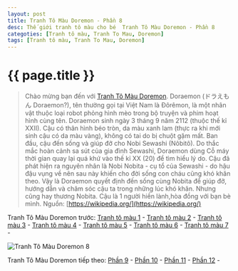 ```yaml
---
layout: post
title: Tranh Tô Màu Doremon - Phần 8
desc: Thế giới tranh tô màu cho bé  Tranh Tô Màu Doremon - Phần 8
categoties: [Tranh tô màu, Tranh To Mau, Doremon]
tags: [Tranh tô màu, Tranh To Mau, Doremon]
---
```

{{ page.title }}
================
> Chào mừng bạn đến với [Tranh Tô Màu Doremon](http://tranhtomau.net/). Doraemon (ドラえもん Doraemon?), tên thường gọi tại Việt Nam là Đôrêmon, là một nhân vật thuộc loại robot phỏng hình mèo trong bộ truyện và phim hoạt hình cùng tên. Doraemon sinh ngày 3 tháng 9 năm 2112 (thuộc thế kỉ XXII). Cậu có thân hình béo tròn, da màu xanh lam (thực ra khi mới sinh cậu có da màu vàng), không có tai do bị chuột gặm mất. Ban đầu, cậu đến sống và giúp đỡ cho Nobi Sewashi (Nôbitô). Do thắc mắc hoàn cảnh sa sút của gia đình Sewashi, Doraemon dùng Cỗ máy thời gian quay lại quá khứ vào thế kỉ XX (20) để tìm hiểu lý do. Cậu đã phát hiện ra nguyên nhân là Nobi Nobita - cụ tổ của Sewashi - do hậu đậu vụng về nên sau này khiến cho đời sống con cháu cũng khó khăn theo. Vậy là Doraemon quyết định đến sống cùng Nobita để giúp đỡ, hướng dẫn và chăm sóc cậu ta trong những lúc khó khăn. Nhưng cũng hay thương Nobita. Cậu là 1 người hiền lành,hòa đồng với bạn bè mình. Nguồn: [https://wikipedia.org/](https://wikipedia.org/)

Tranh Tô Màu Doremon trước: [Tranh tô màu 1](http://tranhtomau.net/2018/01/22/Tranh-To-Mau-Doremon-phan-1.html) - [Tranh tô màu 2](http://tranhtomau.net/2018/01/22/Tranh-To-Mau-Doremon-phan-2.html) - [Tranh tô màu 3](http://tranhtomau.net/2018/01/22/Tranh-To-Mau-Doremon-phan-3.html) - [Tranh tô màu 4](http://tranhtomau.net/2018/01/22/Tranh-To-Mau-Doremon-phan-4.html) - [Tranh tô màu 5](http://tranhtomau.net/2018/01/22/Tranh-To-Mau-Doremon-phan-5.html) - [Tranh tô màu 6](http://tranhtomau.net/2018/01/22/Tranh-To-Mau-Doremon-phan-6.html) - [Tranh tô màu 7](http://tranhtomau.net/2018/01/22/Tranh-To-Mau-Doremon-phan-7.html) - 

![Tranh Tô Màu Doremon 8](http://tranhtomau.net/img1/Tranh-To-Mau-Doremon%20(8).jpg "Tranh Tô Màu Doremon 8")

<script async src="//pagead2.googlesyndication.com/pagead/js/adsbygoogle.js"></script><!-- TextAds-Responsive --><ins class="adsbygoogle" style="display:block" data-ad-client="ca-pub-6753140515841889" data-ad-slot="9811874670" data-ad-format="auto"></ins><script> (adsbygoogle = window.adsbygoogle || []).push({}); </script>

Tranh Tô Màu Doremon tiếp theo: [Phần 9](http://tranhtomau.net/2018/01/22/Tranh-To-Mau-Doremon-phan-9.html) - [Phần 10](http://tranhtomau.net/2018/01/22/Tranh-To-Mau-Doremon-phan-10.html) - [Phần 11](http://tranhtomau.net/2018/01/22/Tranh-To-Mau-Doremon-phan-11.html) - [Phần 12](http://tranhtomau.net/2018/01/22/Tranh-To-Mau-Doremon-phan-12.html) - 
